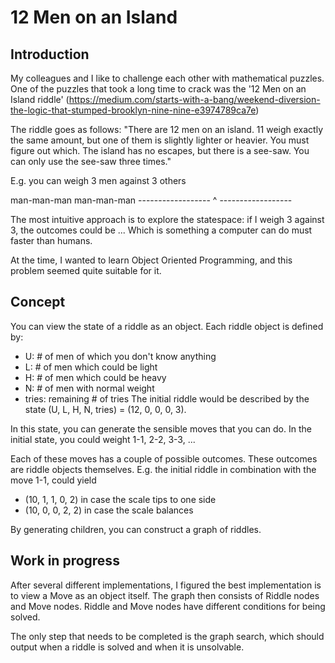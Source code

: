 # 12 Men on an Island

## Introduction
My colleagues and I like to challenge each other with mathematical puzzles. One of the puzzles that took a long time to crack was the '12 Men on an Island riddle' (https://medium.com/starts-with-a-bang/weekend-diversion-the-logic-that-stumped-brooklyn-nine-nine-e3974789ca7e)

The riddle goes as follows:
"There are 12 men on an island. 11 weigh exactly the same amount, but one of them is slightly lighter or heavier. You must figure out which. The island has no escapes, but there is a see-saw. You can only use the see-saw three times."

E.g. you can weigh 3 men against 3 others

 man-man-man              man-man-man
------------------ ^ ------------------

The most intuitive approach is to explore the statespace: if I weigh 3 against 3, the outcomes could be ...
Which is something a computer can do must faster than humans.

At the time, I wanted to learn Object Oriented Programming, and this problem seemed quite suitable for it.

## Concept
You can view the state of a riddle as an object. Each riddle object is defined by:
- U: # of men of which you don't know anything
- L: # of men which could be light
- H: # of men which could be heavy
- N: # of men with normal weight
- tries: remaining # of tries
The initial riddle would be described by the state (U, L, H, N, tries) = (12, 0, 0, 0, 3).

In this state, you can generate the sensible moves that you can do.
In the initial state, you could weight 1-1, 2-2, 3-3, ...

Each of these moves has a couple of possible outcomes. These outcomes are riddle objects themselves.
E.g. the initial riddle in combination with the move 1-1, could yield
- (10, 1, 1, 0, 2) in case the scale tips to one side
- (10, 0, 0, 2, 2) in case the scale balances

By generating children, you can construct a graph of riddles.

## Work in progress
After several different implementations, I figured the best implementation is to view a Move as an object itself.
The graph then consists of Riddle nodes and Move nodes. Riddle and Move nodes have different conditions for being solved.

The only step that needs to be completed is the graph search, which should output when a riddle is solved and when it is unsolvable.
